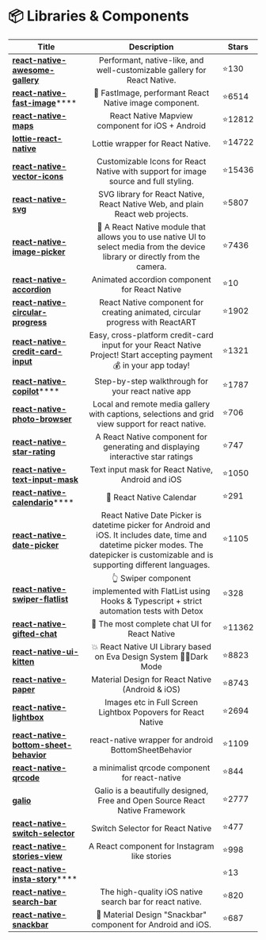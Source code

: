 # 📦 Libraries & Components

| Title                                                                                                                    |                                                                                        Description                                                                                       | Stars  |
| ------------------------------------------------------------------------------------------------------------------------ | :--------------------------------------------------------------------------------------------------------------------------------------------------------------------------------------: | ------ |
| ****[**react-native-awesome-gallery**](https://github.com/Flair-Dev/react-native-awesome-gallery)****                    |                                                         Performant, native-like, and well-customizable gallery for React Native.                                                         | ⭐130   |
| [**react-native-fast-image**](https://github.com/DylanVann/react-native-fast-image)****                                  |                                                                  🚩 FastImage, performant React Native image component.                                                                  | ⭐6514  |
| ****[**react-native-maps**](https://github.com/react-native-maps/react-native-maps)****                                  |                                                                     React Native Mapview component for iOS + Android                                                                     | ⭐12812 |
| ****[**lottie-react-native**](https://github.com/lottie-react-native/lottie-react-native)****                            |                                                                             Lottie wrapper for React Native.                                                                             | ⭐14722 |
| ****[**react-native-vector-icons**](https://github.com/oblador/react-native-vector-icons)****                            |                                                    Customizable Icons for React Native with support for image source and full styling.                                                   | ⭐15436 |
| ****[**react-native-svg**](https://github.com/react-native-svg/react-native-svg)****                                     |                                                       SVG library for React Native, React Native Web, and plain React web projects.                                                      | ⭐5807  |
| ****[**react-native-image-picker**](https://github.com/react-native-image-picker/react-native-image-picker)****          |                              🌄 A React Native module that allows you to use native UI to select media from the device library or directly from the camera.                              | ⭐7436  |
| ****[**react-native-accordion**](https://github.com/Gapur/react-native-accordion)****                                    |                                                                       Animated accordion component for React Native                                                                      | ⭐10    |
| ****[**react-native-circular-progress**](https://github.com/bartgryszko/react-native-circular-progress)****              |                                                       React Native component for creating animated, circular progress with ReactART                                                      | ⭐1902  |
| ****[**react-native-credit-card-input**](https://github.com/sbycrosz/react-native-credit-card-input)****                 |                                    Easy, cross-platform credit-card input for your React Native Project! Start accepting payment 💰 in your app today!                                   | ⭐1321  |
| [**react-native-copilot**](https://github.com/mohebifar/react-native-copilot)****                                        |                                                                    Step-by-step walkthrough for your react native app                                                                    | ⭐1787  |
| ****[**react-native-photo-browser**](https://github.com/halilb/react-native-photo-browser)****                           |                                             Local and remote media gallery with captions, selections and grid view support for react native.                                             | ⭐706   |
| ****[**react-native-star-rating**](https://github.com/djchie/react-native-star-rating)****                               |                                                      A React Native component for generating and displaying interactive star ratings                                                     | ⭐747   |
| ****[**react-native-text-input-mask**](https://github.com/react-native-text-input-mask/react-native-text-input-mask)**** |                                                                     Text input mask for React Native, Android and iOS                                                                    | ⭐1050  |
| [**react-native-calendario**](https://github.com/maggialejandro/react-native-calendario)****                             |                                                                                 📆 React Native Calendar                                                                                 | ⭐291   |
| ****[**react-native-date-picker**](https://github.com/henninghall/react-native-date-picker)****                          | React Native Date Picker is datetime picker for Android and iOS. It includes date, time and datetime picker modes. The datepicker is customizable and is supporting different languages. | ⭐1105  |
| ****[**react-native-swiper-flatlist**](https://github.com/gusgard/react-native-swiper-flatlist)****                      |                                        👆 Swiper component implemented with FlatList using Hooks & Typescript + strict automation tests with Detox                                       | ⭐328   |
| ****[**react-native-gifted-chat**](https://github.com/FaridSafi/react-native-gifted-chat)****                            |                                                                       💬 The most complete chat UI for React Native                                                                      | ⭐11362 |
| ****[**react-native-ui-kitten**](https://github.com/akveo/react-native-ui-kitten)****                                    |                                                            💥 React Native UI Library based on Eva Design System 🌚✨Dark Mode                                                            | ⭐8823  |
| ****[**react-native-paper**](https://github.com/callstack/react-native-paper)****                                        |                                                                     Material Design for React Native (Android & iOS)                                                                     | ⭐8743  |
| ****[**react-native-lightbox**](https://github.com/oblador/react-native-lightbox)****                                    |                                                               Images etc in Full Screen Lightbox Popovers for React Native                                                               | ⭐2694  |
| ****[**react-native-bottom-sheet-behavior**](https://github.com/cesardeazevedo/react-native-bottom-sheet-behavior)****   |                                                                   react-native wrapper for android BottomSheetBehavior                                                                   | ⭐1109  |
| ****[**react-native-qrcode**](https://github.com/cssivision/react-native-qrcode)****                                     |                                                                      a minimalist qrcode component for react-native                                                                      | ⭐844   |
| ****[**galio**](https://github.com/galio-org/galio)****                                                                  |                                                       Galio is a beautifully designed, Free and Open Source React Native Framework                                                       | ⭐2777  |
| ****[**react-native-switch-selector**](https://github.com/App2Sales/react-native-switch-selector)****                    |                                                                             Switch Selector for React Native                                                                             | ⭐477   |
| ****[**react-native-stories-view**](https://github.com/mohitk05/react-insta-stories)****                                 |                                                                       A React component for Instagram like stories                                                                       | ⭐998   |
| [**react-native-insta-story**](https://github.com/caglardurmus/react-native-insta-story)****                             |                                                                                                                                                                                          | ⭐13    |
| ****[**react-native-search-bar**](https://github.com/umhan35/react-native-search-bar)****                                |                                                                 The high-quality iOS native search bar for react native.                                                                 | ⭐820   |
| ****[**react-native-snackbar**](https://github.com/cooperka/react-native-snackbar)****                                   |                                                               🍱 Material Design "Snackbar" component for Android and iOS.                                                               | ⭐687   |

